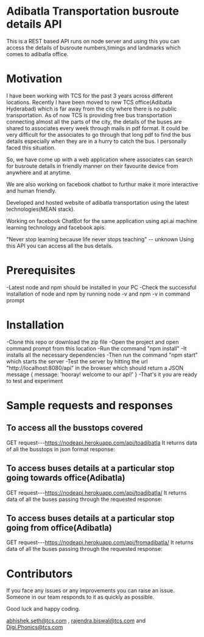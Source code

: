 Adibatla Transportation busroute details API
============================================

This is a REST based API runs on node server and using this you can access the details of busroute numbers,timings and landmarks which comes to adibatla office.


Motivation
==========

I have been working with TCS for the past 3 years across different locations. Recently I have been moved to new TCS office(Adibatla Hyderabad) which is far away from the city where there is no public transportation. As of now TCS is providing free bus transportation connecting almost all the parts of the city, the details of the buses are shared to associates every week through mails in pdf format. It could be very difficult for the associates to go through that long pdf to find the bus details especially when they are in a hurry to catch the bus. I personally faced this situation.

So, we have come up with a web application where associates can search for busroute details in friendly manner on their favourite device from anywhere and at anytime.


We are also working on facebook chatbot to furthur make it more interactive and human friendly.



Developed and hosted website of adibatla transportation using the latest technologies(MEAN stack).

Working on facebook ChatBot for the same application using api.ai machine learning technology and facebook apis.



"Never stop learning because life never stops teaching" -- unknown
Using this API you can access all the bus details.

Prerequisites
=============

-Latest node and npm should be installed in your PC
-Check the successful installation of node and npm by running node -v and npm -v in command prompt

Installation
============

-Clone this repo or download the zip file 
-Open the project and open command prompt from this location
-Run the command "npm install"
-It installs all the necessary dependencies
-Then run the command "npm start" which starts the server
-Test the server by hitting the url "http://localhost:8080/api" in the browser which should return a JSON message 
{ message: 'hooray! welcome to our api!' }
-That's it you are ready to test and experiment

Sample requests and responses
==============================

To access all the busstops covered
----------------------------------
GET request---https://nodeapi.herokuapp.com/api/toadibatla
It returns data of all the busstops in json format
response:

To access buses details at a particular stop going towards office(Adibatla)
---------------------------------------------------------------------------
GET request---https://nodeapi.herokuapp.com/api/toadibatla/<bussotp>
It returns data of all the buses passing through the requested <busstop> 
response:

To access buses details at a particular stop going from office(Adibatla)
---------------------------------------------------------------------------
GET request---https://nodeapi.herokuapp.com/api/fromadibatla/<bussotp>
It returns data of all the buses passing through the requested <busstop> 
response:

Contributors
============

If you face any issues or any improvements you can raise an issue. Someone in our team responds to it as quickly as possible.

Good luck and happy coding.

abhishek.seth@tcs.com , rajendra.biswal@tcs.com and Digi.Phonics@tcs.com 
